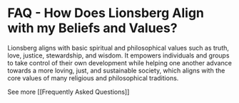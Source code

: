 # FAQ - How Does Lionsberg Align with my Beliefs and Values?

Lionsberg aligns with basic spiritual and philosophical values such as truth, love, justice, stewardship, and wisdom. It empowers individuals and groups to take control of their own development while helping one another advance towards a more loving, just, and sustainable society, which aligns with the core values of many religious and philosophical traditions. 

See more [[Frequently Asked Questions]]  